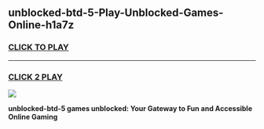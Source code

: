 
## unblocked-btd-5-Play-Unblocked-Games-Online-h1a7z
<h3>
<a href="https://premium76.site?title=unblocked-btd-5&ref=25A">CLICK TO PLAY</a></h3>
<hr>

<h3>
<a href="https://premium76.site?title=unblocked-btd-5&ref=25A">CLICK 2 PLAY</a>
  
</h3>

<a href="https://premium76.site?title=unblocked-btd-5&ref=25A"><img src="https://clearcache.store/games.png"></a>


**unblocked-btd-5 games unblocked: Your Gateway to Fun and Accessible Online Gaming**
